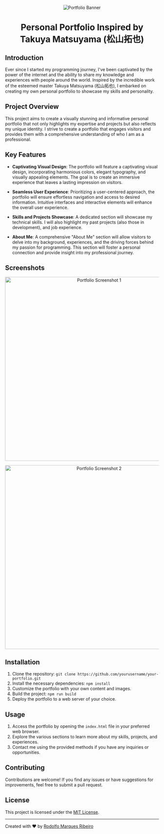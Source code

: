 <p align="center">
    <img src="portfolio_banner.png" alt="Portfolio Banner">
</p>

<h1 align="center">Personal Portfolio Inspired by Takuya Matsuyama (松山拓也)</h1>

## Introduction
Ever since I started my programming journey, I've been captivated by the power of the internet and the ability to share my knowledge and experiences with people around the world. Inspired by the incredible work of the esteemed master Takuya Matsuyama (松山拓也), I embarked on creating my own personal portfolio to showcase my skills and personality.

## Project Overview
This project aims to create a visually stunning and informative personal portfolio that not only highlights my expertise and projects but also reflects my unique identity. I strive to create a portfolio that engages visitors and provides them with a comprehensive understanding of who I am as a professional.

## Key Features
- **Captivating Visual Design**: The portfolio will feature a captivating visual design, incorporating harmonious colors, elegant typography, and visually appealing elements. The goal is to create an immersive experience that leaves a lasting impression on visitors.

- **Seamless User Experience**: Prioritizing a user-centered approach, the portfolio will ensure effortless navigation and access to desired information. Intuitive interfaces and interactive elements will enhance the overall user experience.

- **Skills and Projects Showcase**: A dedicated section will showcase my technical skills. I will also highlight my past projects (also those in development), and job experience.

- **About Me**: A comprehensive "About Me" section will allow visitors to delve into my background, experiences, and the driving forces behind my passion for programming. This section will foster a personal connection and provide insight into my professional journey.

## Screenshots
<p align="center">
    <img src="portfolio_screenshot_1.png" alt="Portfolio Screenshot 1" width="600">
</p>
<p align="center">
    <img src="portfolio_screenshot_2.png" alt="Portfolio Screenshot 2" width="600">
</p>

## Installation
1. Clone the repository: `git clone https://github.com/yourusername/your-portfolio.git`
2. Install the necessary dependencies: `npm install`
3. Customize the portfolio with your own content and images.
4. Build the project: `npm run build`
5. Deploy the portfolio to a web server of your choice.

## Usage
1. Access the portfolio by opening the `index.html` file in your preferred web browser.
2. Explore the various sections to learn more about my skills, projects, and experiences.
3. Contact me using the provided methods if you have any inquiries or opportunities.

## Contributing
Contributions are welcome! If you find any issues or have suggestions for improvements, feel free to submit a pull request.

## License
This project is licensed under the [MIT License](LICENSE).

---

Created with ❤️ by [Rodolfo Marques Ribeiro](https://portfolio-chi-five-21.vercel.app/)
